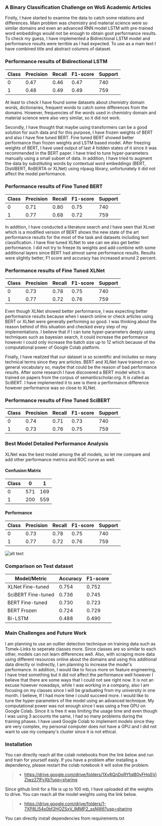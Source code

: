 ### A Binary Classification Challenge on WoS Academic Articles

Firstly, I have started to examine the data to catch some relations and differences. Main problem was chemistry and material science were so similar domains and even an advanced RNN model LSTM with pre-trained word embeddings would not be enough to obtain goot performance results. To check my guess, I have implemented a Bidirectional LSTM model and performance results were terrible as I had expected. To use as a main text I have combined title and abstract columns of dataset.

### Performance results of Bidirectional LSTM

| Class | Precision | Recall | F1-score  |Support
| ------ | ------ | ------ | ------ |------ |
| 0 | 0.47 | 0.46 | 0.47 |740
| 1 |  0.48  |  0.49 |0.49 |759

At least to check I have found some datasets about chemistry domain words, dictionaries, frequent words to catch some differences from the domains. However, frequencies of the words used in chemistry domain and material science were also very similar, so it did not work.

Secondly, I have thought that maybe using transformers can be a good solution for such data and for this purpose, I have frozen weights of BERT and also I have fine tuned BERT. Fine tuned BERT showed better performance than frozen weights and LSTM based model. After freezing weights of BERT, I have used output of last 4 hidden states of it since it was recommended in the BERT paper. I have tried to tune hyper-parameters manually using a small subset of data. In addition, I have tried to augment the data by substituting words by contextual word embeddings (BERT, DistilBERT, RoBERTA or XLNet) using nlpaug library, unfortunately it did not affect the model performance.

### Performance results of Fine Tuned BERT

| Class | Precision | Recall | F1-score  |Support
| ------ | ------ | ------ | ------ |------ |
| 0 | 0.71  | 0.80  | 0.75  |740
| 1 |  0.77  |  0.68 |0.72 |759

In addition, I have conducted a literature search and I have seen that XLnet which is a modified version of BERT shows the new state of the art performance results for the most of the task and datasets including text classification. I have fine tuned XLNet to see can we also get better performance. I did not try to freeze its weights and add combine with some additional layers since BERT had almost same performance results. Results were slightly better, F1 score and accuracy has increased around 2 percent.

### Performance results of Fine Tuned XLNet

| Class | Precision | Recall | F1-score  |Support
| ------ | ------ | ------ | ------ |------ |
| 0 | 0.73  | 0.78  | 0.75  |740
| 1 |  0.77  |  0.72 |0.76 |759

Even though XLNet showed better performance, I was expecting better performance results because when I search online or check articles using BERT or XLNet were generally performing so good. I was thinking about the reason behind of this situation and checked every step of my implementations. I believe that if I can tune hyper-parameters deeply using techniques such as bayesian search, it could increase the performance however I could only increase the batch size up to 12 which because of the computational power of Google Colab platform.

Finally, I have realized that our dataset is so scientific and includes so many technical terms since they are articles. BERT and XLNet have trained on so general vocabulary so, maybe that could be the reason of bad performance results. After some research I have discovered a BERT model which is trained on papers from the corpus of semanticscholar.org. It is called as SciBERT. I have implemented it to see is there a performance difference however performance was so close to XLNet.

### Performance results of Fine Tuned SciBERT

| Class | Precision | Recall | F1-score  |Support
| ------ | ------ | ------ | ------ |------ |
| 0 | 0.74  | 0.71  | 0.73  |740
| 1 |  0.73  |  0.76 |0.75 |759

### Best Model Detailed Performance Analysis

 XLNet was the best model among the all models, so let me compare and add other performance metrics and ROC curve as well.
 
#### Confusion Matrix

| Class | 0 | 1 | 
| ------ | ------ | ------ | 
| 0 | 571 | 169 | 
| 1 |  200 |  559 |

#### Performance

| Class | Precision | Recall | F1-score  |Support
| ------ | ------ | ------ | ------ |------ |
| 0 | 0.73  | 0.78  | 0.75  |740
| 1 |  0.77  |  0.72 |0.76 |759

![alt text](https://github.com/umitylmz/fixy/blob/master/IMG_2654.jpg)

### Comparison on Test dataset

| Model/Metric | Accuracy | F1-score |
| ------ | ------ | ------ |
| XLNet Fine-tuned | 0.754  | 0.752  |
| SciBERT Fine-tuned |  0.736  |  0.745 |
| BERT Fine-tuned |  0.730  |  0.723 |
| BERT Frozen |  0.724  |  0.729 |
| Bi-LSTM |  0.488  |  0.490 |


### Main Challenges and Future Work

I am planning to use an outlier detection technique on training data such as Tomek-Links to seperate classes more. Since classes are so similar to each other, models can not learn differences well.
Also, with scraping more data using different resources online about the domains and using this additional data directly or indirectly, I am planning to increase the model's performance.
In addition, I would like to focus more on feature engineering, I have tried something but it did not affect the performance well however I believe that there are some ways that I could not see right now. It is not an excuse however nowadays, while I was working in a company, also I am focusing on my classes since I will be graduating from my university in one month. I believe, If I had more time I could succeed more.
I would like to tune the hyper-parameters of the model using an advanced technique. My computational power was not enough since I was using a free GPU on Google Colab. Since it is free it was limiting the usage time and even though I was using 3 accounts the same, I had so many problems during the training phases. I have used Google Colab to implement models since they are very complex, my personal computer does not have a GPU and I did not want to use my company's cluster since it is not ethical. 

### Installation
You can directly reach all the colab notebooks from the link below and run and train for yourself easly. If you have a problem after installing a dependency, please restart the colab notebook it will solve the problem.

> - https://drive.google.com/drive/folders/1Xv8QnDoRYfql80yFHqSVjZjwz27lFvXb?usp=sharing

Since github limit for a file is up to 100 mb, I have uploaded all the weights to drive. You can reach all the model weights using the link below.

> - https://drive.google.com/drive/folders/1-7XP8Ll54s0bf2HOZSxV_IMMP2_ssNW6?usp=sharing

You can directly install dependencies from requirements.txt

